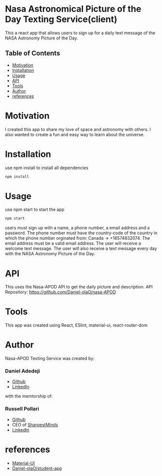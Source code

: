 # Nasa Astronomical Picture of the Day Texting Service(client)

This a react app that allows users to sign up for a daily text message of the NASA Astronomy Picture of the Day.

## Table of Contents

- [Motivation](#motivation)
- [Installation](#installation)
- [Usage](#usage)
- [API](#api)
- [Tools](#tools)
- [Author](#author)
- [references](#references)

# Motivation

I created this app to share my love of space and astronomy with others. I also wanted to create a fun and easy way to learn about the universe.

# Installation

use npm install to install all dependencies

```bash
npm install
```

# Usage

use npm start to start the app

```bash
npm start
```

users must sign up with a name, a phone number, a email address and a password. The phone number must have the country-code of the country in which the phone number orginated from: Canada -> +16574832074. The email address must be a valid email address. The user will receive a welcome text message. The user will also receive a text message every day with the NASA Astronomy Picture of the Day.

# API

This uses the Nasa-APOD API to get the daily picture and description.
API Repository: https://github.com/Daniel-olaO/nasa-APOD

# Tools

This app was created using React, ESlint, material-ui, react-router-dom

# Author

Nasa-APOD Texting Service was created by:

### Daniel Adedeji

- [Github](https://github.com/Daniel-olaO)
- [LinkedIn](https://www.linkedin.com/in/daniel-adedeji-1a996220a/)

with the memtorship of:

### Russell Pollari

- [Github](https://github.com/Russell-Pollari)
- CEO of [SharpestMinds](https://www.sharpestminds.com/)
- [LinkedIn](https://www.linkedin.com/in/russell-pollari/)

# references

- [Material-UI](https://material-ui.com/)
- [Daniel-olaO/student-app](https://github.com/Daniel-olaO/student-app)
